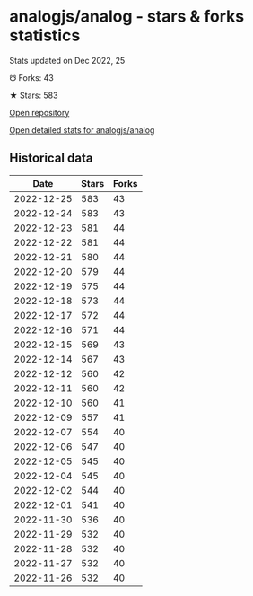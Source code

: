 # analogjs/analog - stars & forks statistics

Stats updated on Dec 2022, 25

☋ Forks: 43

★ Stars: 583

[Open repository](https://github.com/analogjs/analog)

[Open detailed stats for analogjs/analog](https://reviewgithub.com/rep/analogjs/analog)

## Historical data
| Date | Stars | Forks |
|------|-------|-------|
| 2022-12-25 | 583 | 43 | 
| 2022-12-24 | 583 | 43 | 
| 2022-12-23 | 581 | 44 | 
| 2022-12-22 | 581 | 44 | 
| 2022-12-21 | 580 | 44 | 
| 2022-12-20 | 579 | 44 | 
| 2022-12-19 | 575 | 44 | 
| 2022-12-18 | 573 | 44 | 
| 2022-12-17 | 572 | 44 | 
| 2022-12-16 | 571 | 44 | 
| 2022-12-15 | 569 | 43 | 
| 2022-12-14 | 567 | 43 | 
| 2022-12-12 | 560 | 42 | 
| 2022-12-11 | 560 | 42 | 
| 2022-12-10 | 560 | 41 | 
| 2022-12-09 | 557 | 41 | 
| 2022-12-07 | 554 | 40 | 
| 2022-12-06 | 547 | 40 | 
| 2022-12-05 | 545 | 40 | 
| 2022-12-04 | 545 | 40 | 
| 2022-12-02 | 544 | 40 | 
| 2022-12-01 | 541 | 40 | 
| 2022-11-30 | 536 | 40 | 
| 2022-11-29 | 532 | 40 | 
| 2022-11-28 | 532 | 40 | 
| 2022-11-27 | 532 | 40 | 
| 2022-11-26 | 532 | 40 | 

